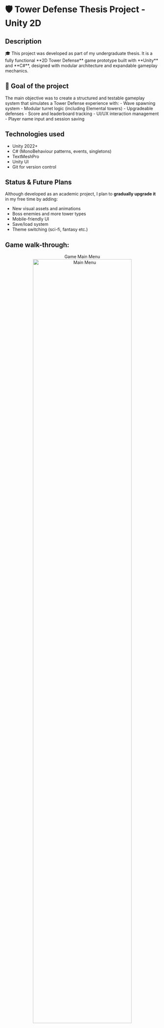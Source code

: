 <h1>🛡️ Tower Defense Thesis Project - Unity 2D </h1>


<h2>Description</h2>
🎓 This project was developed as part of my undergraduate thesis.  
It is a fully functional **2D Tower Defense** game prototype built with **Unity** and **C#**, designed with modular architecture and expandable gameplay mechanics.


<h2> 🎯 Goal of the project </h2>
The main objective was to create a structured and testable gameplay system that simulates a Tower Defense experience with:
- Wave spawning system
- Modular turret logic (including Elemental towers)
- Upgradeable defenses
- Score and leaderboard tracking
- UI/UX interaction management
- Player name input and session saving

<h2> Technologies used </h2>

- Unity 2022+
- C# (MonoBehaviour patterns, events, singletons)
- TextMeshPro
- Unity UI
- Git for version control

<h2>Status & Future Plans </h2>

Although developed as an academic project, I plan to **gradually upgrade it** in my free time by adding:
- New visual assets and animations
- Boss enemies and more tower types
- Mobile-friendly UI
- Save/load system
- Theme switching (sci-fi, fantasy etc.)


<h2>Game walk-through:</h2>

<p align="center">
Game Main Menu <br/>
<img src="https://i.imgur.com/l3a5NTT.png" height="80%" width="80%" alt="Main Menu"/>
<br />
<br />

</p>

Feel free to explore, fork, or leave feedback!
<!--
 ```diff
- text in red
+ text in green
! text in orange
# text in gray
@@ text in purple (and bold)@@
```
--!>
